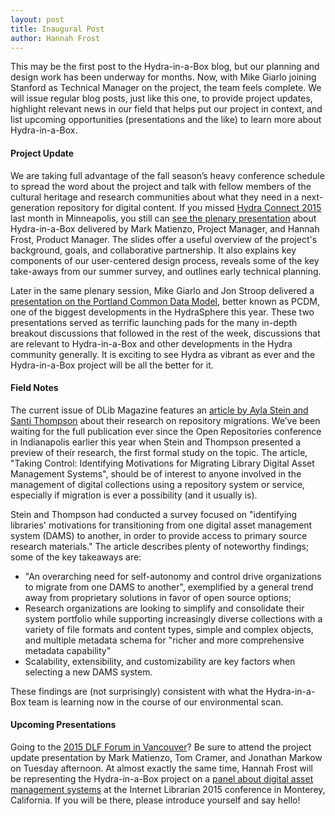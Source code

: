 ```yaml
---
layout: post
title: Inaugural Post
author: Hannah Frost
---
```


This may be the first post to the Hydra-in-a-Box blog, but our planning and design work has been underway for months.  Now, with Mike Giarlo joining Stanford as Technical Manager on the project, the team feels complete. We will issue regular blog posts, just like this one, to provide project updates, highlight relevant news in our field that helps put our project in context, and list upcoming opportunities (presentations and the like) to learn more about Hydra-in-a-Box.

#### Project Update
We are taking full advantage of the fall season’s heavy conference schedule to spread the word about the project and talk with fellow members of the cultural heritage and research communities about what they need in a next-generation repository for digital content. If you missed [Hydra Connect 2015](https://wiki.duraspace.org/display/hydra/Hydra+Connect+2015) last month in Minneapolis, you still can [see the plenary presentation](http://bit.ly/hydrainabox-hc2015) about Hydra-in-a-Box delivered by Mark Matienzo, Project Manager, and Hannah Frost, Product Manager. The slides offer a useful overview of the project's background, goals, and collaborative partnership. It also explains key components of our user-centered design process, reveals some of the key take-aways from our summer survey, and outlines early technical planning.

Later in the same plenary session, Mike Giarlo and Jon Stroop delivered a [presentation on the Portland Common Data Model](http://www.slideshare.net/jpstroop/a-more-worthwhile-sufia-now-with-pcdm), better known as PCDM, one of the biggest developments in the HydraSphere this year. These two presentations served as terrific launching pads for the many in-depth breakout discussions that followed in the rest of the week, discussions that are relevant to Hydra-in-a-Box and other developments in the Hydra community generally. It is exciting to see Hydra as vibrant as ever and the Hydra-in-a-Box project will be all the better for it.

#### Field Notes
The current issue of DLib Magazine features an [article by Ayla Stein and Santi Thompson](http://www.dlib.org/dlib/september15/stein/09stein.html) about their research on repository migrations. We’ve been waiting for the full publication ever since the Open Repositories conference in Indianapolis earlier this year when Stein and Thompson presented a preview of their research, the first formal study on the topic. The article, "Taking Control: Identifying Motivations for Migrating Library Digital Asset Management Systems", should be of interest to anyone involved in the management of digital collections using a repository system or service, especially if migration is ever a possibility (and it usually is).

Stein and Thompson had conducted a survey focused on "identifying libraries' motivations for transitioning from one digital asset management system (DAMS) to another, in order to provide access to primary source research materials." The article describes plenty of noteworthy findings; some of the key takeaways are:

* "An overarching need for self-autonomy and control drive organizations to migrate from one DAMS to another", exemplified by a general trend away from proprietary solutions in favor of open source options;
* Research organizations are looking to simplify and consolidate their system portfolio while supporting increasingly diverse collections with a variety of file formats and content types, simple and complex objects, and multiple metadata schema for "richer and more comprehensive metadata capability"
* Scalability, extensibility, and customizability are key factors when selecting a new DAMS system.

These findings are (not surprisingly) consistent with what the Hydra-in-a-Box team is learning now in the course of our environmental scan.

#### Upcoming Presentations
Going to the [2015 DLF Forum in Vancouver](http://www.diglib.org/forums/2015forum/)? Be sure to attend the project update presentation by Mark Matienzo, Tom Cramer, and Jonathan Markow on Tuesday afternoon. At almost exactly the same time, Hannah Frost will be representing the Hydra-in-a-Box project on a [panel about digital asset management systems](http://internet-librarian.infotoday.com/2015/Sessions/D203-Digital-Asset-Management-Systems-8879.aspx) at the Internet Librarian 2015 conference in Monterey, California. If you will be there, please introduce yourself and say hello!
